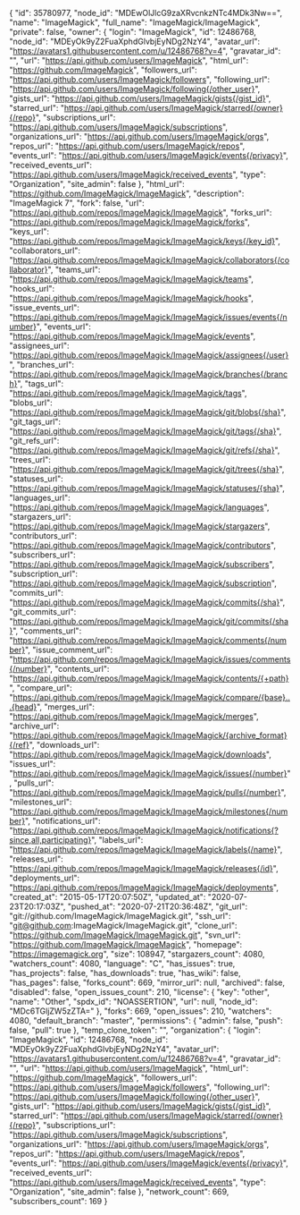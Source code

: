 {
"id": 35780977,
"node_id": "MDEwOlJlcG9zaXRvcnkzNTc4MDk3Nw==",
"name": "ImageMagick",
"full_name": "ImageMagick/ImageMagick",
"private": false,
"owner": {
"login": "ImageMagick",
"id": 12486768,
"node_id": "MDEyOk9yZ2FuaXphdGlvbjEyNDg2NzY4",
"avatar_url": "https://avatars1.githubusercontent.com/u/12486768?v=4",
"gravatar_id": "",
"url": "https://api.github.com/users/ImageMagick",
"html_url": "https://github.com/ImageMagick",
"followers_url": "https://api.github.com/users/ImageMagick/followers",
"following_url": "https://api.github.com/users/ImageMagick/following{/other_user}",
"gists_url": "https://api.github.com/users/ImageMagick/gists{/gist_id}",
"starred_url": "https://api.github.com/users/ImageMagick/starred{/owner}{/repo}",
"subscriptions_url": "https://api.github.com/users/ImageMagick/subscriptions",
"organizations_url": "https://api.github.com/users/ImageMagick/orgs",
"repos_url": "https://api.github.com/users/ImageMagick/repos",
"events_url": "https://api.github.com/users/ImageMagick/events{/privacy}",
"received_events_url": "https://api.github.com/users/ImageMagick/received_events",
"type": "Organization",
"site_admin": false
},
"html_url": "https://github.com/ImageMagick/ImageMagick",
"description": "ImageMagick 7",
"fork": false,
"url": "https://api.github.com/repos/ImageMagick/ImageMagick",
"forks_url": "https://api.github.com/repos/ImageMagick/ImageMagick/forks",
"keys_url": "https://api.github.com/repos/ImageMagick/ImageMagick/keys{/key_id}",
"collaborators_url": "https://api.github.com/repos/ImageMagick/ImageMagick/collaborators{/collaborator}",
"teams_url": "https://api.github.com/repos/ImageMagick/ImageMagick/teams",
"hooks_url": "https://api.github.com/repos/ImageMagick/ImageMagick/hooks",
"issue_events_url": "https://api.github.com/repos/ImageMagick/ImageMagick/issues/events{/number}",
"events_url": "https://api.github.com/repos/ImageMagick/ImageMagick/events",
"assignees_url": "https://api.github.com/repos/ImageMagick/ImageMagick/assignees{/user}",
"branches_url": "https://api.github.com/repos/ImageMagick/ImageMagick/branches{/branch}",
"tags_url": "https://api.github.com/repos/ImageMagick/ImageMagick/tags",
"blobs_url": "https://api.github.com/repos/ImageMagick/ImageMagick/git/blobs{/sha}",
"git_tags_url": "https://api.github.com/repos/ImageMagick/ImageMagick/git/tags{/sha}",
"git_refs_url": "https://api.github.com/repos/ImageMagick/ImageMagick/git/refs{/sha}",
"trees_url": "https://api.github.com/repos/ImageMagick/ImageMagick/git/trees{/sha}",
"statuses_url": "https://api.github.com/repos/ImageMagick/ImageMagick/statuses/{sha}",
"languages_url": "https://api.github.com/repos/ImageMagick/ImageMagick/languages",
"stargazers_url": "https://api.github.com/repos/ImageMagick/ImageMagick/stargazers",
"contributors_url": "https://api.github.com/repos/ImageMagick/ImageMagick/contributors",
"subscribers_url": "https://api.github.com/repos/ImageMagick/ImageMagick/subscribers",
"subscription_url": "https://api.github.com/repos/ImageMagick/ImageMagick/subscription",
"commits_url": "https://api.github.com/repos/ImageMagick/ImageMagick/commits{/sha}",
"git_commits_url": "https://api.github.com/repos/ImageMagick/ImageMagick/git/commits{/sha}",
"comments_url": "https://api.github.com/repos/ImageMagick/ImageMagick/comments{/number}",
"issue_comment_url": "https://api.github.com/repos/ImageMagick/ImageMagick/issues/comments{/number}",
"contents_url": "https://api.github.com/repos/ImageMagick/ImageMagick/contents/{+path}",
"compare_url": "https://api.github.com/repos/ImageMagick/ImageMagick/compare/{base}...{head}",
"merges_url": "https://api.github.com/repos/ImageMagick/ImageMagick/merges",
"archive_url": "https://api.github.com/repos/ImageMagick/ImageMagick/{archive_format}{/ref}",
"downloads_url": "https://api.github.com/repos/ImageMagick/ImageMagick/downloads",
"issues_url": "https://api.github.com/repos/ImageMagick/ImageMagick/issues{/number}",
"pulls_url": "https://api.github.com/repos/ImageMagick/ImageMagick/pulls{/number}",
"milestones_url": "https://api.github.com/repos/ImageMagick/ImageMagick/milestones{/number}",
"notifications_url": "https://api.github.com/repos/ImageMagick/ImageMagick/notifications{?since,all,participating}",
"labels_url": "https://api.github.com/repos/ImageMagick/ImageMagick/labels{/name}",
"releases_url": "https://api.github.com/repos/ImageMagick/ImageMagick/releases{/id}",
"deployments_url": "https://api.github.com/repos/ImageMagick/ImageMagick/deployments",
"created_at": "2015-05-17T20:07:50Z",
"updated_at": "2020-07-23T20:17:03Z",
"pushed_at": "2020-07-21T20:36:48Z",
"git_url": "git://github.com/ImageMagick/ImageMagick.git",
"ssh_url": "git@github.com:ImageMagick/ImageMagick.git",
"clone_url": "https://github.com/ImageMagick/ImageMagick.git",
"svn_url": "https://github.com/ImageMagick/ImageMagick",
"homepage": "https://imagemagick.org",
"size": 108947,
"stargazers_count": 4080,
"watchers_count": 4080,
"language": "C",
"has_issues": true,
"has_projects": false,
"has_downloads": true,
"has_wiki": false,
"has_pages": false,
"forks_count": 669,
"mirror_url": null,
"archived": false,
"disabled": false,
"open_issues_count": 210,
"license": {
"key": "other",
"name": "Other",
"spdx_id": "NOASSERTION",
"url": null,
"node_id": "MDc6TGljZW5zZTA="
},
"forks": 669,
"open_issues": 210,
"watchers": 4080,
"default_branch": "master",
"permissions": {
"admin": false,
"push": false,
"pull": true
},
"temp_clone_token": "",
"organization": {
"login": "ImageMagick",
"id": 12486768,
"node_id": "MDEyOk9yZ2FuaXphdGlvbjEyNDg2NzY4",
"avatar_url": "https://avatars1.githubusercontent.com/u/12486768?v=4",
"gravatar_id": "",
"url": "https://api.github.com/users/ImageMagick",
"html_url": "https://github.com/ImageMagick",
"followers_url": "https://api.github.com/users/ImageMagick/followers",
"following_url": "https://api.github.com/users/ImageMagick/following{/other_user}",
"gists_url": "https://api.github.com/users/ImageMagick/gists{/gist_id}",
"starred_url": "https://api.github.com/users/ImageMagick/starred{/owner}{/repo}",
"subscriptions_url": "https://api.github.com/users/ImageMagick/subscriptions",
"organizations_url": "https://api.github.com/users/ImageMagick/orgs",
"repos_url": "https://api.github.com/users/ImageMagick/repos",
"events_url": "https://api.github.com/users/ImageMagick/events{/privacy}",
"received_events_url": "https://api.github.com/users/ImageMagick/received_events",
"type": "Organization",
"site_admin": false
},
"network_count": 669,
"subscribers_count": 169
}
